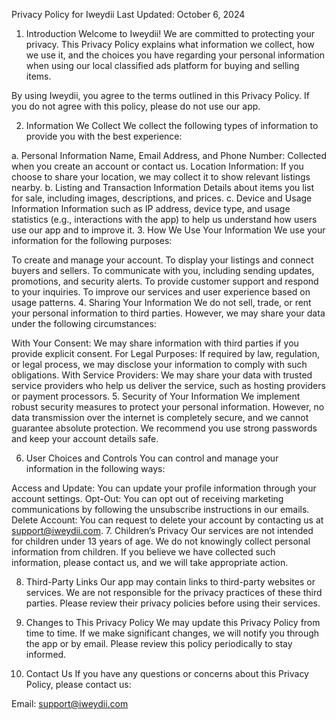 Privacy Policy for Iweydii
Last Updated: October 6, 2024

1. Introduction
Welcome to Iweydii! We are committed to protecting your privacy. This Privacy Policy explains what information we collect, how we use it, and the choices you have regarding your personal information when using our local classified ads platform for buying and selling items.

By using Iweydii, you agree to the terms outlined in this Privacy Policy. If you do not agree with this policy, please do not use our app.

2. Information We Collect
We collect the following types of information to provide you with the best experience:

a. Personal Information
Name, Email Address, and Phone Number: Collected when you create an account or contact us.
Location Information: If you choose to share your location, we may collect it to show relevant listings nearby.
b. Listing and Transaction Information
Details about items you list for sale, including images, descriptions, and prices.
c. Device and Usage Information
Information such as IP address, device type, and usage statistics (e.g., interactions with the app) to help us understand how users use our app and to improve it.
3. How We Use Your Information
We use your information for the following purposes:

To create and manage your account.
To display your listings and connect buyers and sellers.
To communicate with you, including sending updates, promotions, and security alerts.
To provide customer support and respond to your inquiries.
To improve our services and user experience based on usage patterns.
4. Sharing Your Information
We do not sell, trade, or rent your personal information to third parties. However, we may share your data under the following circumstances:

With Your Consent: We may share information with third parties if you provide explicit consent.
For Legal Purposes: If required by law, regulation, or legal process, we may disclose your information to comply with such obligations.
With Service Providers: We may share your data with trusted service providers who help us deliver the service, such as hosting providers or payment processors.
5. Security of Your Information
We implement robust security measures to protect your personal information. However, no data transmission over the internet is completely secure, and we cannot guarantee absolute protection. We recommend you use strong passwords and keep your account details safe.

6. User Choices and Controls
You can control and manage your information in the following ways:

Access and Update: You can update your profile information through your account settings.
Opt-Out: You can opt out of receiving marketing communications by following the unsubscribe instructions in our emails.
Delete Account: You can request to delete your account by contacting us at support@iweydii.com.
7. Children’s Privacy
Our services are not intended for children under 13 years of age. We do not knowingly collect personal information from children. If you believe we have collected such information, please contact us, and we will take appropriate action.

8. Third-Party Links
Our app may contain links to third-party websites or services. We are not responsible for the privacy practices of these third parties. Please review their privacy policies before using their services.

9. Changes to This Privacy Policy
We may update this Privacy Policy from time to time. If we make significant changes, we will notify you through the app or by email. Please review this policy periodically to stay informed.

10. Contact Us
If you have any questions or concerns about this Privacy Policy, please contact us:

Email: support@iweydii.com


